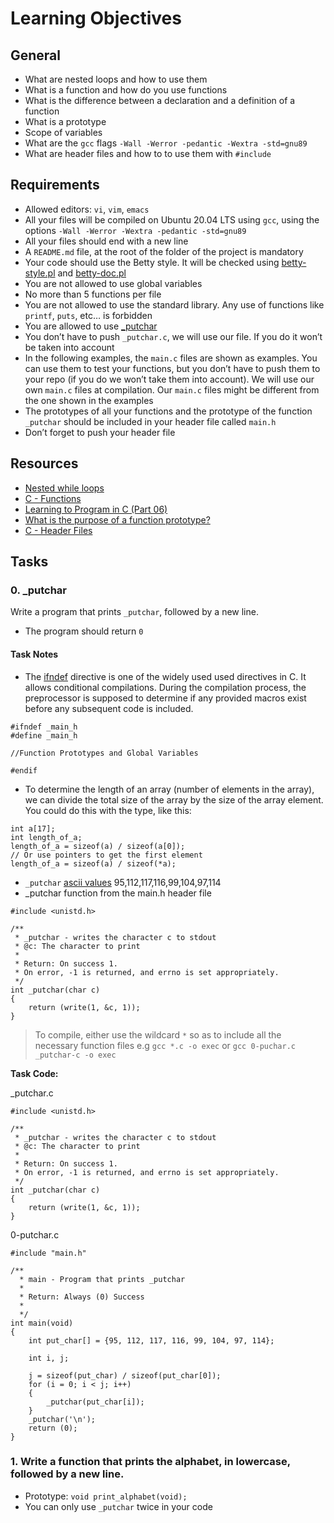 # Learning Objectives
## General
- What are nested loops and how to use them
- What is a function and how do you use functions
- What is the difference between a declaration and a definition of a function
- What is a prototype
- Scope of variables
- What are the `gcc` flags `-Wall -Werror -pedantic -Wextra -std=gnu89`
- What are header files and how to to use them with `#include`

## Requirements
- Allowed editors: `vi`, `vim`, `emacs`
- All your files will be compiled on Ubuntu 20.04 LTS using `gcc`, using the options `-Wall -Werror -Wextra -pedantic -std=gnu89`
- All your files should end with a new line
- A `README.md` file, at the root of the folder of the project is mandatory
- Your code should use the Betty style. It will be checked using [betty-style.pl](https://github.com/holbertonschool/Betty/blob/master/betty-style.pl) and [betty-doc.pl](https://github.com/holbertonschool/Betty/blob/master/betty-doc.pl)
- You are not allowed to use global variables
- No more than 5 functions per file
- You are not allowed to use the standard library. Any use of functions like `printf`, `puts`, etc… is forbidden
- You are allowed to use [_putchar](https://github.com/holbertonschool/_putchar.c/blob/master/_putchar.c)
- You don’t have to push `_putchar.c`, we will use our file. If you do it won’t be taken into account
- In the following examples, the `main.c` files are shown as examples. You can use them to test your functions, but you don’t have to push them to your repo (if you do we won’t take them into account). We will use our own `main.c` files at compilation. Our `main.c` files might be different from the one shown in the examples
- The prototypes of all your functions and the prototype of the function `_putchar` should be included in your header file called `main.h`
- Don’t forget to push your header file

## Resources
- [Nested while loops](https://www.youtube.com/watch?v=Z3iGeQ1gIss)
- [C - Functions](https://www.tutorialspoint.com/cprogramming/c_functions.htm)
- [Learning to Program in C (Part 06)](https://www.youtube.com/watch?v=qMlnFwYdqIw)
- [What is the purpose of a function prototype?](https://www.geeksforgeeks.org/what-is-the-purpose-of-a-function-prototype/)
- [C - Header Files](https://www.tutorialspoint.com/cprogramming/c_header_files.htm)

## Tasks
### 0. _putchar
Write a program that prints `_putchar`, followed by a new line.
- The program should return `0`
#### Task Notes
- The [ifndef](https://www.techonthenet.com/c_language/directives/ifndef.php) directive is one of the widely used used directives in C. It allows conditional compilations. During the compilation process, the preprocessor is supposed to determine if any provided macros exist before any subsequent code is included.
```
#ifndef _main_h
#define _main_h

//Function Prototypes and Global Variables

#endif
```
- To determine the length of an array (number of elements in the array), we can divide the total size of the array by the size of the array element. You could do this with the type, like this:
```
int a[17];
int length_of_a;
length_of_a = sizeof(a) / sizeof(a[0]);
// Or use pointers to get the first element
length_of_a = sizeof(a) / sizeof(*a);
```

- `_putchar` [ascii values](https://www.computerhope.com/jargon/a/ascii.htm) 95,112,117,116,99,104,97,114
- _putchar function from the main.h header file
```
#include <unistd.h>

/**
 * _putchar - writes the character c to stdout
 * @c: The character to print
 *
 * Return: On success 1.
 * On error, -1 is returned, and errno is set appropriately.
 */
int _putchar(char c)
{
	return (write(1, &c, 1));
}
```

> To compile,  either use the wildcard `*` so as to include all the necessary function files e.g `gcc *.c -o exec` or `gcc 0-puchar.c _putchar-c -o exec`

__Task Code:__

_putchar.c
```
#include <unistd.h>

/**
 * _putchar - writes the character c to stdout
 * @c: The character to print
 *
 * Return: On success 1.
 * On error, -1 is returned, and errno is set appropriately.
 */
int _putchar(char c)
{
	return (write(1, &c, 1));
}

```

0-putchar.c
```
#include "main.h"

/**
  * main - Program that prints _putchar
  *
  * Return: Always (0) Success
  *
  */
int main(void)
{
	int put_char[] = {95, 112, 117, 116, 99, 104, 97, 114};

	int i, j;

	j = sizeof(put_char) / sizeof(put_char[0]);
	for (i = 0; i < j; i++)
	{
		_putchar(put_char[i]);
	}
	_putchar('\n');
	return (0);
}
```

### 1. Write a function that prints the alphabet, in lowercase, followed by a new line.
- Prototype: `void print_alphabet(void);`
- You can only use `_putchar` twice in your code